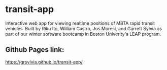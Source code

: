 # transit-app
Interactive web app for viewing realtime positions of MBTA rapid transit vehicles. Built by Riku Ito, William Castro, Jos Moresi, and Garrett Sylvia as part of our winter software bootcamp in Boston Univerity's LEAP program.

## Github Pages link:
https://grsylvia.github.io/transit-app/
